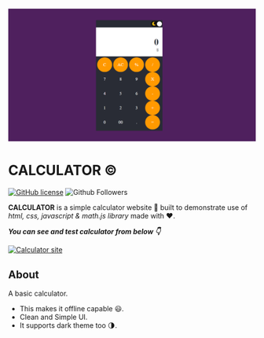 ![](cal.png)

# CALCULATOR © 

[![GitHub license](https://img.shields.io/badge/License-MIT-blue.svg)](LICENSE)
![Github Followers](https://img.shields.io/github/followers/mukesh2309?style=social)



**CALCULATOR** is a simple calculator website 💯 built to demonstrate use of *html, css, javascript & math.js library* made with ❤️. 

***You can see and test calculator from below 👇***

[![Calculator site](https://img.shields.io/badge/CLICK-TO%20VIEW-brightgreen)](https://github.com/mukesh2309/Calculator)


## About
A basic calculator.
- This makes it offline capable 😃. 
- Clean and Simple UI.
- It supports dark theme too 🌗.

